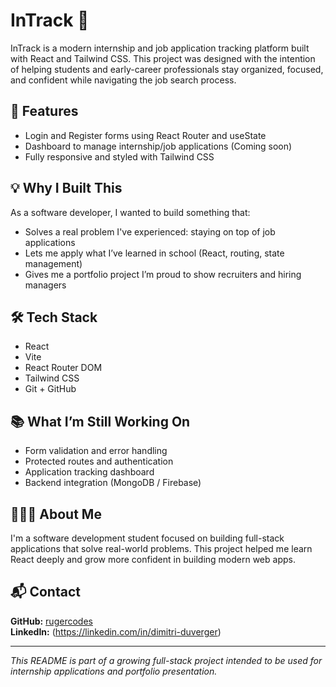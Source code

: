 
# InTrack 🎯

InTrack is a modern internship and job application tracking platform built with React and Tailwind CSS. 
This project was designed with the intention of helping students and early-career professionals stay organized, 
focused, and confident while navigating the job search process.

## 🚀 Features
- Login and Register forms using React Router and useState
- Dashboard to manage internship/job applications (Coming soon)
- Fully responsive and styled with Tailwind CSS


## 💡 Why I Built This
As a software developer, I wanted to build something that:
- Solves a real problem I've experienced: staying on top of job applications
- Lets me apply what I’ve learned in school (React, routing, state management)
- Gives me a portfolio project I’m proud to show recruiters and hiring managers


## 🛠 Tech Stack
- React
- Vite
- React Router DOM
- Tailwind CSS
- Git + GitHub

## 📚 What I’m Still Working On
- Form validation and error handling
- Protected routes and authentication
- Application tracking dashboard
- Backend integration (MongoDB / Firebase)

## 👨🏽‍💻 About Me
I'm a software development student focused on building full-stack applications that solve real-world problems.
This project helped me learn React deeply and grow more confident in building modern web apps.

## 📬 Contact
**GitHub:** [rugercodes](https://github.com/rugercodes)  
**LinkedIn:** (https://linkedin.com/in/dimitri-duverger) 

---

_This README is part of a growing full-stack project intended to be used for internship applications and portfolio presentation._
